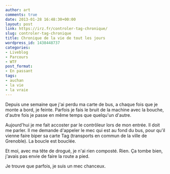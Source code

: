 ```yaml
---
author: art
comments: true
date: 2013-01-28 16:48:30+00:00
layout: post
link: https://irz.fr/controler-tag-chronique/
slug: controler-tag-chronique
title: Chronique de la vie de tout les jours
wordpress_id: 1438448737
categories:
- Liveblog
- Parcours
- WTF
post_format:
- En passant
tags:
- auchan
- la vie
- la vraie
---
```


Depuis une semaine que j'ai perdu ma carte de bus, a chaque fois que je monte a bord, je feinte. Parfois je fais le bruit de la machine avec la bouche, d'autre fois je passe en même temps que quelqu'un d'autre.

Aujourd'hui je me fait accoster par le contrôleur lors de mon entrée. Il doit me parler. Il me demande d'appeler le mec qui est au fond du bus, pour qu'il vienne faire biper sa carte Tag (transports en commun de la ville de Grenoble). La boucle est bouclée.

Et moi, avec ma tête de drogué, je n'ai rien composté. Rien. Ça tombe bien, j'avais pas envie de faire la route a pied.

Je trouve que parfois, je suis un mec chanceux.
